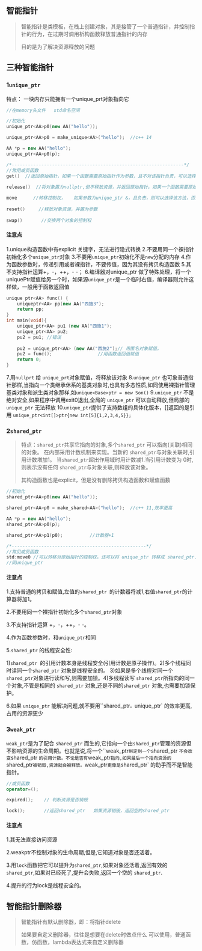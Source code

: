 ## 智能指针

> ​	智能指针是类模板，在栈上创建对象，其是接管了一个普通指针，并控制指针的行为，在过期时调用析构函数释放普通指针的内存
>
> 目的是为了解决资源释放的问题

## 三种智能指针

### 1`unique_ptr`

特点： 一块内存只能拥有一个unique_prt对象指向它

```c++
//在memory头文件   std命名空间

//初始化
unique_ptr<AA>p0(new AA("hello"));

unique_ptr<AA>p0 = make_unique<AA>("hello");  //c++ 14

AA *p = new AA("hello");
unique_ptr<AA>p0(p);

/*----------------------------------------------------------------*/
//常用成员函数
get()  //返回原始指针，如果一个函数需要原始指针作为参数，且不对该指针负责，可以选择get()方法
    
release()  //将对象置为nullptr,但不释放资源，并返回原始指针。如果一个函数需要原始指针作为参数，并对该指针负责，即会用该指针释放资源，可以选择该方法

move      //转移控制权，   如果参数为unique_ptr &，且负责，则可以选择该方法，否则可以仅传对象，
    
reset()     //释放对象资源，并置为参数
 
swap()       //交换两个对象的控制权
```

#### 注意点

1.unique构造函数中有explicit 关键字，无法进行隐式转换
2.不要用同一个裸指针初始化多个`unique_ptr`对象
3.不要用`unique_ptr`初始化不是`new`分配的内存
4.作为函数参数时，传递引用或者裸指针，不要传值，因为其没有拷贝构造函数
5.其不支持指针运算+，-，++，- -；
6.编译器对unique_ptr 做了特殊处理，将一个uniquePtr赋值给另一个时，如果源`unique_ptr`是一个临时右值，编译器则允许这样做，一般用于函数返回值 

```c++
unique ptr<AA> func() {
    uniqueptr<AA> pp(new AA("西施3");
    return pp;
}
int main(void){
    unique_ptr<AA> pu1 (new AA("西施1");
    unique_ptr<AA> pu2;
    pu2 = pu1; //错误
    
    pu2 = unique_ptr<AA> (new AA("西施2");// 用匿名对象赋值。
    pu2 = func();                 //用函数返回值赋值
    return 0;
}
```

7.用`nullprt` 给 `unique_prt`对象赋值，将释放该对象
8.`unique_ptr` 也可象普通指针那样,当指向一个类继承休系的基类对象时,也具有多态性质,如同使用裸指针管理基类对象和派生类对象那样,如`unique<Base>ptr = new Son()`
9.`unique_ptr` 不是绝对安全,如果程序中调用exit0退出,全局的 `unique_ptr` 可以自动释放,但局部的 `unique_ptr` 无法释放
10.`unique_ptr`提供了支持数组的具体化版本，[]返回的是引用
		`unique_ptr<int[]>ptr{new int[5]{1,2,3,4,5}};`

### 2`shared_ptr`

> 特点：`shared_ptr`共享它指向的对象,多个`shared_ptr` 可以指向(关联)相同的对象。
> 在内部采用计数机制来实现。当新的 `shared_ptr`与对象关联时,引用计数増加1。
> 当`shared_ptr`超出作用域时用计数减1.当引用计数变为 0时,则表示没有任何 `shared_ptr`与对象关联,则释放该对象。
>
> 其构造函数也是explicit，但是没有删除拷贝构造函数和赋值函数

```c++
//初始化
shared_ptr<AA>p0(new AA("hello"));

shared_ptr<AA>p0 = make_shared<AA>("hello");  //c++ 11,效率更高

AA *p = new AA("hello");
shared_ptr<AA>p0(p);

shared_ptr<AA>p1(p0);          //计数器+1

/*--------------------------------------------------*/
//常见成员函数
std:move0 //可以转移对原始指针的控制权。还可以将 unique_ptr 转移成 shared_ptr.
//同unique_ptr
```



#### 注意点

1.支持普通的拷贝和赋值,左值的`shared_ptr `的计数器将减1,右值`shared_ptr`的计算器将加1。

2.不要用同一个裸指针初始化多个`shared_ptr`对象

3.不支持指针运算 +，-，++，- -。

4.作为函数参数时，和`unique_ptr`相同

5.`shared_ptr` 的线程安全性:

​			1)`shared_ptr `的引用计数本身是线程安全(引用计数是原子操作)。
​			2)多个线程同时读同一个`shared_ptr` 对象是线程安全的。
​			3)如果是多个线程对同一个`shared_ptr`对象进行读和写,则需要加锁。
​			4)多线程读写 `shared_ptr`所指向的同一个对象,不管是相同的 `shared_ptr` 对象,还是不同的`shared_ptr` 对象,也需要加锁保护。

6.如果 `unique_ptr` 能解决问题,就不要用``shared_ptr`。`unique_ptr` 的效率更高,占用的资源更少

### 3`weak_ptr`

`weak_ptr`是为了配合 `shared_ptr` 而生的,它指向一个由`shared_ptr`管理的资源但不影响资源的生命周期。也就是说,将一个``weak_ptr`绑定到一个`shared_ptr `不会改变`shared_ptr `的引用计数。不论是否有`weak_ptr`指向,如果最后一个指向资源的`shared_ptr`被销毀,资源就会被释放。`weak_ptr` 更像是 `shared_ptr` 的助手而不是智能指针。



```c++
//成员函数
operator=();

expired();    // 判断资源是否销毁

lock();       //返回shared_ptr   如果资源销毁，返回空的shared_ptr
```

#### 注意点

1.其无法直接访问资源

2.weakptr不控制对象的生命周期,但是,它知道对象是否还活着。

3.用`lock`函数把它可以提升为`shared_ptr`,如果对象还活着,返回有效的`shared_ptr`,如果对已经死了,提升会失败,返回一个空的 `shared_ptr`.

4.提升的行为lock是线程安全的。

## 智能指针删除器

> 智能指针有默认删除器，即：将指针delete
>
> 如果要自定义删除器，往往是想要在delete时做点什么
> 可以使用，普通函数，仿函数，lambda表达式来自定义删除器